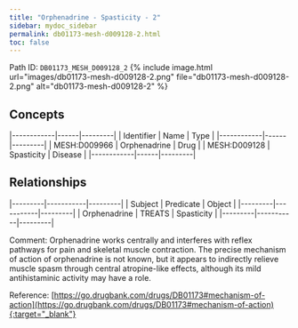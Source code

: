 ```yaml
---
title: "Orphenadrine - Spasticity - 2"
sidebar: mydoc_sidebar
permalink: db01173-mesh-d009128-2.html
toc: false 
---
```



Path ID: `DB01173_MESH_D009128_2`
{% include image.html url="images/db01173-mesh-d009128-2.png" file="db01173-mesh-d009128-2.png" alt="db01173-mesh-d009128-2" %}

## Concepts

|------------|------|---------|
| Identifier | Name | Type    |
|------------|------|---------|
| MESH:D009966 | Orphenadrine | Drug |
| MESH:D009128 | Spasticity | Disease |
|------------|------|---------|

## Relationships

|---------|-----------|---------|
| Subject | Predicate | Object  |
|---------|-----------|---------|
| Orphenadrine | TREATS | Spasticity |
|---------|-----------|---------|

Comment: Orphenadrine works centrally and interferes with reflex pathways for pain and skeletal muscle contraction. The precise mechanism of action of orphenadrine is not known, but it appears to indirectly relieve muscle spasm through central atropine-like effects, although its mild antihistaminic activity may have a role.

Reference: [https://go.drugbank.com/drugs/DB01173#mechanism-of-action](https://go.drugbank.com/drugs/DB01173#mechanism-of-action){:target="_blank"}